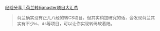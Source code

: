 [经验分享 | 荷兰转码master项目大汇总](https://www.douban.com/group/topic/268972650/?_i=1861537tzth8nk)

> 荷兰确实没有正儿八经的转CS项目。但其实稍加研究的话，会发现荷兰其实有不少is、ds等项目，可以让你实现转码软着陆。